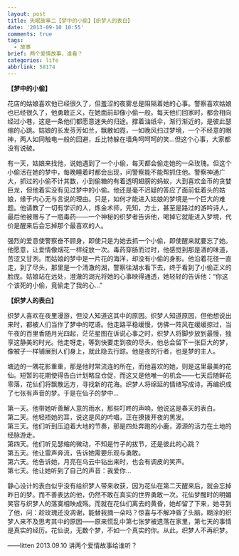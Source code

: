 ```yaml
---
layout: post
title: 失眠故事二【梦中的小偷】【织梦人的表白】
date: '2013-09-10 10:55'
comments: true
tags:
  - 故事
brief: 两个爱情故事，谁看？
categories: life
abbrlink: 58174
---
```


**【梦中的小偷】**

花店的姑娘喜欢他已经很久了，但羞涩的夜雾总是阻隔着她的心事。警察喜欢姑娘也已经很久了，他勇敢正义，在她面前却像小偷一般。每天他们回家时，都会相向经过小巷，这是一条他们都愿意迷失的归途。撑着油纸伞，渐行渐近的，是彼此瑟缩的心跳。姑娘的长发芬芳如兰，飘散如霓，一如晚风扫过梦境，一个不经意的眼神，两人如同触电一般的回避，丘比特躲在墙角呵呵呵的笑…但这个心事，大家都没有说破。
<!-- more -->
有一天，姑娘来找他，说她遇到了一个小偷，每天都会偷走她的一朵玫瑰。但这个小偷活在她的梦中，每晚睡着时都会出现，问警察能不能帮抓住他。警察神通广大，抓过的小偷不计其数，小到偷糖的有着透明翅膀的蚂蚁，大到喜欢金币的贪婪巨龙，但他着实没有见过梦中的小偷。他还是毫不迟疑的答应了面前低着头的姑娘，缘于内心无与言说的理由。只是，如何才能进入姑娘的梦境是一个巨大的难题。他请教了一切有学识的人，炼金术师，先知，方士，甚至是路过的游吟诗人，最后他被赠与了一瓶毒药——一个神秘的织梦者告诉他，喝掉它就能进入梦境，代价是醒来后会忘掉那个最喜欢的人。

强烈的爱意使警察奋不顾身，即使只是为她去抓一个小偷，即使醒来就要忘了她。他愿意，让爱情像烟花一样绽放一次。毒药穿肠而过时，他感觉到那是酒的味道，苦涩又甘洌。而姑娘的梦中是一片花的海洋，却没有小偷的身影。他沿着花径一直走，到了尽头，那里是一个清澈的湖，警察往湖水看下去，终于看到了小偷正义的脸庞。姑娘站在远处，澄澈的湖光将她的心事映得通透，她轻轻的告诉他：“你这个该死的小偷，竟偷走了我的心…”

**【织梦人的表白】**

织梦人喜欢在夜里漫游，但没人知道这其中的原因。织梦人知道原因，但他想说出来时，都被人们当作了梦中的呓语。他走路平稳缓慢，仿佛一阵风在缓缓掠过，当午夜的百里香随月光四起，茫茫星图在诉说心事之时，织梦人将脚步放到最慢，独享这静美的时光。他走呀走，等到快要走到夜的尽头，他总会留下一张巨大的梦，像被子一样铺展到人们身上，就此隐去行踪。他是夜的行者，也是梦的主人。

塘边的一隅花影重重，那是他时常流连的所在，而他喜欢的她，则是这里最美的花仙。短暂的花期使得告白计划略显仓促，而这又是他唯一的机会——七天后随鲜花零落，花仙们将飘散远方，寻找新的花海。织梦人将绵延的情绪写成诗，再编织成了七张有声音的梦。于是在仙子的梦中…

第一天。他带她听善解人意的雨水，那些叮咚的声响，他说这是春天的表白。              
第二天。他轻捂她的耳，说这是风的吟唱，正在撩拨开夜的黑发。              
第三天。他们听到压迫着大地的节奏，那是四处奔跑的小鹿，源源的活力在土地的经脉游走。              
第四天。他们听见瑟缩的微动，不知是竹子的拔节，还是彼此的心跳？              
第五天。他让雷声奔流，告诉她需要乐观与勇敢。              
第六天。他告诉她，月亮在乌云中钻出来时，也会有调皮的笑声。              
第七天。他让她听到了自己的声音：我爱你…              

静心设计的表白似乎没有给织梦人带来收获，因为花仙在第二天醒来后，就会忘掉昨日的梦。而不善表达的他，仍然不敢在真实的世界勇敢一次。花仙梦醒时的明媚笑容与织梦人的落寞相映成殇。而就在花仙们离去的黄昏，她却留了下来，她寻到了他，问：趁玫瑰还没凋谢，能替我摘一朵吗？惊喜与不解冲昏了头脑，糊涂的织梦人来不及思考其中的原因——原来慌乱中第七张梦被遗落在家里，第七天的事情是真实的经历。花仙说，无数个梦，不如一个真实的你。从此，织梦人不再织梦。

——litten 2013.09.10 讲两个爱情故事给谁听？
